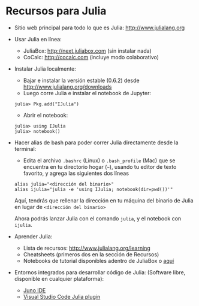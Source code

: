 # Recursos para Julia

- Sitio web principal para todo lo que es Julia: http://www.julialang.org

- Usar Julia en línea:
    - JuliaBox: http://next.juliabox.com (sin instalar nada)
    - CoCalc:  http://cocalc.com (incluye modo colaborativo)


- Instalar Julia localmente:    
    - Bajar e instalar la versión estable (0.6.2) desde http://www.julialang.org/downloads
    - Luego corre Julia e instalar el notebook de Jupyter:
    ```
    julia> Pkg.add("IJulia")
    ```
    - Abrir el notebook:
    ```
    julia> using IJulia
    julia> notebook()
    ```

- Hacer alias de bash para poder correr Julia directamente desde la terminal:
    - Edita el archivo `.bashrc` (Linux) o `.bash_profile` (Mac) que se encuentra en tu directorio hogar (`~`), usando tu editor de texto favorito, y agrega las siguientes dos líneas

    ```
    alias julia="<dirección del binario>"
    alias ijulia="julia -e 'using IJulia; notebook(dir=pwd())'"
    ```

    Aquí, tendrás que rellenar la dirección en tu máquina del binario de Julia en lugar de  `<dirección del binario>`

    Ahora podrás lanzar Julia con el comando `julia`, y el notebook con `ijulia`.

- Aprender Julia:
    - Lista de recursos: http://www.julialang.org/learning
    - Cheatsheets (primeros dos en la sección de Recursos)
    - Notebooks de tutorial disponibles adentro de JuliaBox o [aquí](https://github.com/xorJane/Introduction_to_Julia_tutorials)


- Entornos integrados para desarrollar código de Julia:
    (Software libre, disponible en cualquier plataforma):
    - [Juno IDE](http://junolab.org/)
    - [Visual Studio Code Julia plugin](https://marketplace.visualstudio.com/items?itemName=julialang.language-julia)
